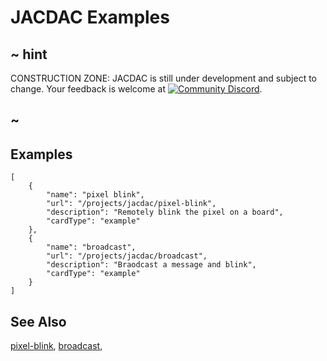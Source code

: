 # JACDAC Examples

## ~ hint

CONSTRUCTION ZONE: JACDAC is still under development and subject to change. Your feedback is welcome at [![Community Discord](https://img.shields.io/discord/448979533891371018.svg)](https://aka.ms/makecodecommunity).

## ~

## Examples

```codecard
[
    {
        "name": "pixel blink",
        "url": "/projects/jacdac/pixel-blink",
        "description": "Remotely blink the pixel on a board",
        "cardType": "example"
    },
    {
        "name": "broadcast",
        "url": "/projects/jacdac/broadcast",
        "description": "Braodcast a message and blink",
        "cardType": "example"
    }
]
```

## See Also

[pixel-blink](/projects/jacdac/pixel-blink),
[broadcast](/projects/jacdac/broadcast),
